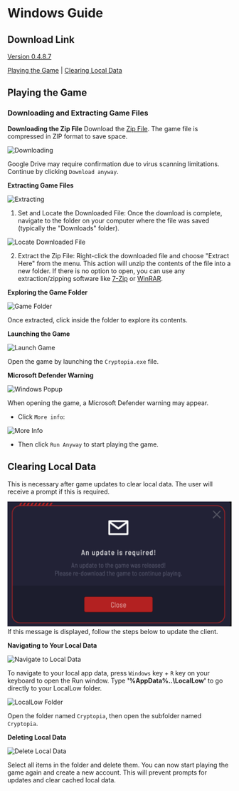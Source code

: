 # Windows Guide

## Download Link
[Version 0.4.8.7](https://drive.google.com/file/d/1VCEUrw0GxZaoPQRy5tWvCJrITrHnfxE2/view?usp=sharing)

[Playing the Game](#playing-the-game) | [Clearing Local Data](#clearing-local-data)

## Playing the Game

### Downloading and Extracting Game Files

**Downloading the Zip File**
Download the [Zip File](https://drive.google.com/file/d/1VCEUrw0GxZaoPQRy5tWvCJrITrHnfxE2/view?usp=sharing). The game file is compressed in ZIP format to save space.

![Downloading](https://i.ibb.co/rsYDKyN/1-Download-File.png)

Google Drive may require confirmation due to virus scanning limitations. Continue by clicking `Download anyway`.

**Extracting Game Files**

![Extracting](https://i.ibb.co/5x0ZCJ7/3-Download-Somewhere.png)

1. Set and Locate the Downloaded File: Once the download is complete, navigate to the folder on your computer where the file was saved (typically the "Downloads" folder).

![Locate Downloaded File](https://i.ibb.co/WVg4HNc/Extract.png)

2. Extract the Zip File: Right-click the downloaded file and choose "Extract Here" from the menu. This action will unzip the contents of the file into a new folder. If there is no option to open, you can use any extraction/zipping software like [7-Zip] or [WinRAR].

**Exploring the Game Folder**

![Game Folder](https://i.ibb.co/wQsZnb9/5-Extracted.png)

Once extracted, click inside the folder to explore its contents.

**Launching the Game**

![Launch Game](https://i.ibb.co/7t910Sc/6-Folder.png)

Open the game by launching the `Cryptopia.exe` file.

**Microsoft Defender Warning**

![Windows Popup](https://i.ibb.co/vYbR5Jn/Step-0.png)

When opening the game, a Microsoft Defender warning may appear.

- Click `More info`:

![More Info](https://i.ibb.co/17CRFsd/Step-1.png)

- Then click `Run Anyway` to start playing the game.

## Clearing Local Data

This is necessary after game updates to clear local data. The user will receive a prompt if this is required.

![Update Required](https://github.com/cryptopia-com/unity-client/blob/main/Images/UpdateReuired-major.png)<br>
If this message is displayed, follow the steps below to update the client.

**Navigating to Your Local Data**

![Navigate to Local Data](https://i.ibb.co/nQVdycq/a-locallow-run.png)

To navigate to your local app data, press `Windows` key + `R` key on your keyboard to open the Run window. Type **'%AppData%\..\LocalLow'** to go directly to your LocalLow folder.

![LocalLow Folder](https://i.ibb.co/31Gr2JL/b-window.png)

Open the folder named `Cryptopia`, then open the subfolder named `Cryptopia`.

**Deleting Local Data**

![Delete Local Data](https://i.ibb.co/7ChLMys/d-folder.png)

Select all items in the folder and delete them. You can now start playing the game again and create a new account. This will prevent prompts for updates and clear cached local data.

[7-Zip]: https://www.7-zip.org/
[WinRAR]: https://www.win-rar.com/
